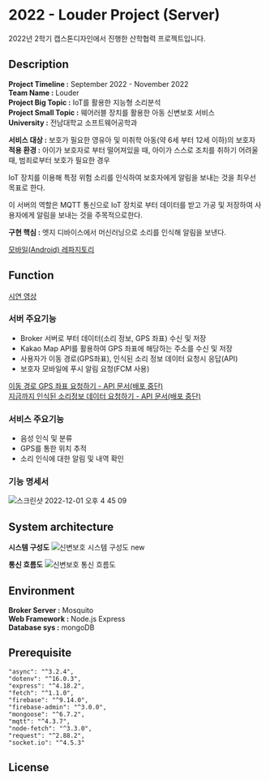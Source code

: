 # 2022 - Louder Project (Server)

2022년 2학기 캡스톤디자인에서 진행한 산학협력 프로젝트입니다.

## Description

**Project Timeline :** September 2022 - November 2022  
**Team Name :** Louder  
**Project Big Topic :** IoT를 활용한 지능형 소리분석  
**Project Small Topic :** 웨어러블 장치를 활용한 아동 신변보호 서비스  
**University :** 전남대학교 소프트웨어공학과  

**서비스 대상 :** 보호가 필요한 영유아 및 미취학 아동(약 6세 부터 12세 이하)의 보호자  
**적용 환경 :** 아이가 보호자로 부터 떨어져있을 때, 아이가 스스로 조치를 취하기 어려울 때, 범죄로부터 보호가 필요한 경우  

IoT 장치를 이용해 특정 위험 소리를 인식하여 보호자에게 알림을 보내는 것을 최우선 목표로 한다.

이 서버의 역할은 MQTT 통신으로 IoT 장치로 부터 데이터를 받고 가공 및 저장하여 사용자에게 알림을 보내는 것을 주목적으로한다.

**구현 핵심 :** 엣지 디바이스에서 머신러닝으로 소리를 인식해 알림을 보낸다.

[모바일(Android) 레파지토리](https://github.com/Starlight258/louder)

## Function

[시연 영상](https://youtu.be/0Pe_8sUvUWc)

### 서버 주요기능
- Broker 서버로 부터 데이터(소리 정보, GPS 좌표) 수신 및 저장
- Kakao Map API를 활용하여 GPS 좌표에 해당하는 주소를 수신 및 저장
- 사용자가 이동 경로(GPS좌표), 인식된 소리 정보 데이터 요청시 응답(API)
- 보호자 모바일에 푸시 알림 요청(FCM 사용)

[이동 경로 GPS 좌표 요청하기 - API 문서(배포 중단)](https://www.notion.so/GPS-c5fecfa343694054b04838337021b731)  
[지금까지 인식된 소리정보 데이터 요청하기 - API 문서(배포 중단)](https://quaint-mercury-243.notion.site/3e8b1e31cb554628aa609cf39483582d)

### 서비스 주요기능
 - 음성 인식 및 분류
 - GPS를 통한 위치 추적
- 소리 인식에 대한 알림 및 내역 확인

### 기능 명세서
![스크린샷 2022-12-01 오후 4 45 09](https://user-images.githubusercontent.com/86937253/209919987-15b861a6-3a30-412a-86f6-e0a5b459310a.png)

## System architecture

**시스템 구성도**
![신변보호 시스템 구성도 new](https://user-images.githubusercontent.com/86937253/210043206-687144ea-1665-47fa-9417-494e17081ab8.png)

**통신 흐름도**
![신변보호 통신 흐름도](https://user-images.githubusercontent.com/86937253/210043201-3da2a728-2097-4871-8526-397101f21b66.png)

## Environment

**Broker Server :** Mosquito  
**Web Framework :** Node.js Express  
**Database sys :** mongoDB  

## Prerequisite

    "async": "^3.2.4",
    "dotenv": "^16.0.3",
    "express": "^4.18.2",
    "fetch": "^1.1.0",
    "firebase": "^9.14.0",
    "firebase-admin": "^3.0.0",
    "mongoose": "^6.7.2",
    "mqtt": "^4.3.7",
    "node-fetch": "^3.3.0",
    "request": "^2.88.2",
    "socket.io": "^4.5.3"

## License
